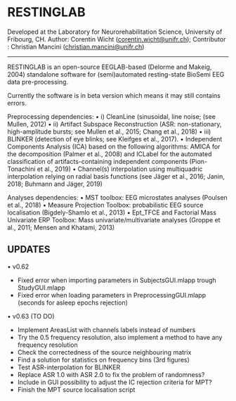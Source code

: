 # RESTINGLAB
Developed at the Laboratory for Neurorehabilitation Science, University of Fribourg, CH.
Author: Corentin Wicht (corentin.wicht@unifr.ch); Contributor : Christian Mancini (christian.mancini@unifr.ch)

---------------------------------------------------------------------------------------------------------------
RESTINGLAB is an open-source EEGLAB-based (Delorme and Makeig, 2004) standalone software for (semi)automated resting-state BioSemi EEG data pre-processing.

Currently the software is in beta version which means it may still contains errors. 

Preprocessing dependencies:
•	i) CleanLine (sinusoidal, line noise; (see Mullen, 2012) 
•	ii) Artifact Subspace Reconstruction (ASR: non-stationary, high-amplitude bursts; see Mullen et al., 2015; Chang et al., 2018) 
•	iii) BLINKER (detection of eye blinks; see Kleifges et al., 2017). 
•	Independent Components Analysis (ICA) based on the following algorithms: AMICA for the decomposition (Palmer et al., 2008) and ICLabel for the automated classification of artifacts-containing independent components (Pion-Tonachini et al., 2019)
•	Channel(s) interpolation using multiquadric interpolation relying on radial basis functions (see Jäger et al., 2016; Janin, 2018; Buhmann and Jäger, 2019) 

Analyses dependencies:
•	MST toolbox: EEG microstates analyses (Poulsen et al., 2018)
•	Measure Projection Toolbox: probabilistic EEG source localisation (Bigdely-Shamlo et al., 2013)
•	Ept_TFCE and Factorial Mass Univariate ERP Toolbox: Mass univariate/multivariate analyses (Groppe et al., 2011; Mensen and Khatami, 2013)




UPDATES
---------------------------------------------------------------------------------------------------------------

•	v0.62
- Fixed error when importing parameters in SubjectsGUI.mlapp trough StudyGUI.mlapp
- Fixed error when loading parameters in PreprocessingGUI.mlapp (seconds for asleep epochs rejection)

•	v0.63 (TO DO)
- Implement AreasList with channels labels instead of numbers
- Try the 0.5 frequency resolution, also implement a method to have any frequency resolution
- Check the correctedness of the source neighbouring matrix
- Find a solution for statistics on frequency bins (3rd figures)
- Test ASR-interpolation for BLINKER
- Replace ASR 1.0 with ASR 2.0 to fix the problem of randomness?
- Include in GUI possibility to adjust the IC rejection criteria for MPT?
- Finish the MPT source localisation script


